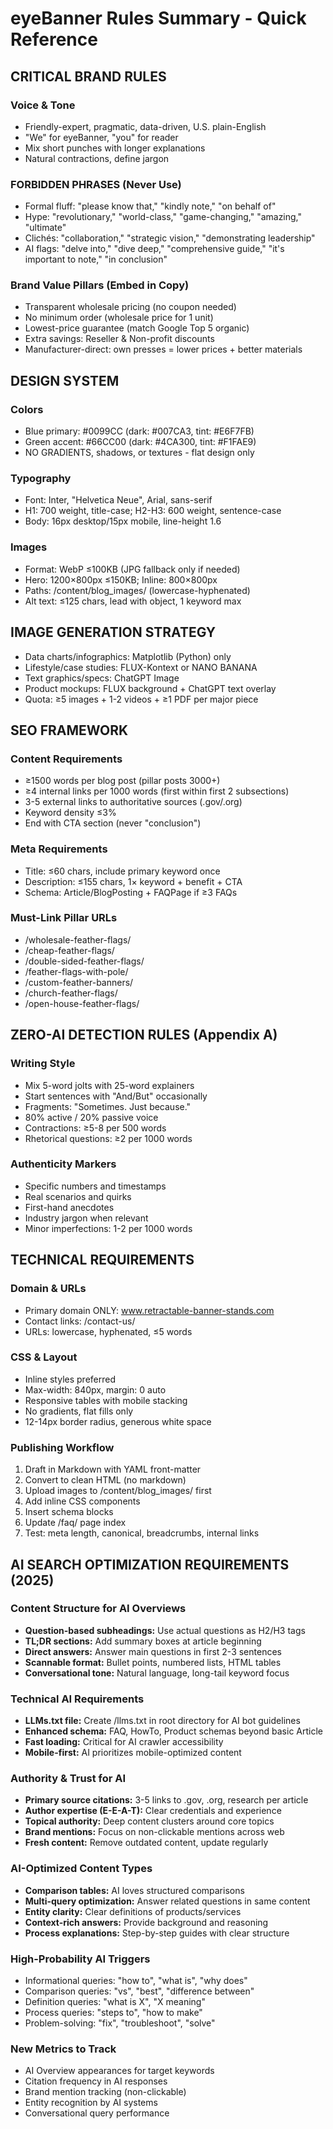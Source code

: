 # eyeBanner Rules Summary - Quick Reference

## CRITICAL BRAND RULES
### Voice & Tone
- Friendly-expert, pragmatic, data-driven, U.S. plain-English
- "We" for eyeBanner, "you" for reader
- Mix short punches with longer explanations
- Natural contractions, define jargon

### FORBIDDEN PHRASES (Never Use)
- Formal fluff: "please know that," "kindly note," "on behalf of"
- Hype: "revolutionary," "world-class," "game-changing," "amazing," "ultimate"
- Clichés: "collaboration," "strategic vision," "demonstrating leadership"
- AI flags: "delve into," "dive deep," "comprehensive guide," "it's important to note," "in conclusion"

### Brand Value Pillars (Embed in Copy)
- Transparent wholesale pricing (no coupon needed)
- No minimum order (wholesale price for 1 unit)
- Lowest-price guarantee (match Google Top 5 organic)
- Extra savings: Reseller & Non-profit discounts
- Manufacturer-direct: own presses = lower prices + better materials

## DESIGN SYSTEM
### Colors
- Blue primary: #0099CC (dark: #007CA3, tint: #E6F7FB)
- Green accent: #66CC00 (dark: #4CA300, tint: #F1FAE9)
- NO GRADIENTS, shadows, or textures - flat design only

### Typography
- Font: Inter, "Helvetica Neue", Arial, sans-serif
- H1: 700 weight, title-case; H2-H3: 600 weight, sentence-case
- Body: 16px desktop/15px mobile, line-height 1.6

### Images
- Format: WebP ≤100KB (JPG fallback only if needed)
- Hero: 1200×800px ≤150KB; Inline: 800×800px
- Paths: /content/blog_images/ (lowercase-hyphenated)
- Alt text: ≤125 chars, lead with object, 1 keyword max

## IMAGE GENERATION STRATEGY
- Data charts/infographics: Matplotlib (Python) only
- Lifestyle/case studies: FLUX-Kontext or NANO BANANA
- Text graphics/specs: ChatGPT Image
- Product mockups: FLUX background + ChatGPT text overlay
- Quota: ≥5 images + 1-2 videos + ≥1 PDF per major piece

## SEO FRAMEWORK
### Content Requirements
- ≥1500 words per blog post (pillar posts 3000+)
- ≥4 internal links per 1000 words (first within first 2 subsections)
- 3-5 external links to authoritative sources (.gov/.org)
- Keyword density ≤3%
- End with CTA section (never "conclusion")

### Meta Requirements
- Title: ≤60 chars, include primary keyword once
- Description: ≤155 chars, 1× keyword + benefit + CTA
- Schema: Article/BlogPosting + FAQPage if ≥3 FAQs

### Must-Link Pillar URLs
- /wholesale-feather-flags/
- /cheap-feather-flags/
- /double-sided-feather-flags/
- /feather-flags-with-pole/
- /custom-feather-banners/
- /church-feather-flags/
- /open-house-feather-flags/

## ZERO-AI DETECTION RULES (Appendix A)
### Writing Style
- Mix 5-word jolts with 25-word explainers
- Start sentences with "And/But" occasionally
- Fragments: "Sometimes. Just because."
- 80% active / 20% passive voice
- Contractions: ≥5-8 per 500 words
- Rhetorical questions: ≥2 per 1000 words

### Authenticity Markers
- Specific numbers and timestamps
- Real scenarios and quirks
- First-hand anecdotes
- Industry jargon when relevant
- Minor imperfections: 1-2 per 1000 words

## TECHNICAL REQUIREMENTS
### Domain & URLs
- Primary domain ONLY: www.retractable-banner-stands.com
- Contact links: /contact-us/
- URLs: lowercase, hyphenated, ≤5 words

### CSS & Layout
- Inline styles preferred
- Max-width: 840px, margin: 0 auto
- Responsive tables with mobile stacking
- No gradients, flat fills only
- 12-14px border radius, generous white space

### Publishing Workflow
1. Draft in Markdown with YAML front-matter
2. Convert to clean HTML (no markdown)
3. Upload images to /content/blog_images/ first
4. Add inline CSS components
5. Insert schema blocks
6. Update /faq/ page index
7. Test: meta length, canonical, breadcrumbs, internal links


## AI SEARCH OPTIMIZATION REQUIREMENTS (2025)

### Content Structure for AI Overviews
- **Question-based subheadings:** Use actual questions as H2/H3 tags
- **TL;DR sections:** Add summary boxes at article beginning
- **Direct answers:** Answer main questions in first 2-3 sentences
- **Scannable format:** Bullet points, numbered lists, HTML tables
- **Conversational tone:** Natural language, long-tail keyword focus

### Technical AI Requirements
- **LLMs.txt file:** Create /llms.txt in root directory for AI bot guidelines
- **Enhanced schema:** FAQ, HowTo, Product schemas beyond basic Article
- **Fast loading:** Critical for AI crawler accessibility
- **Mobile-first:** AI prioritizes mobile-optimized content

### Authority & Trust for AI
- **Primary source citations:** 3-5 links to .gov, .org, research per article
- **Author expertise (E-E-A-T):** Clear credentials and experience
- **Topical authority:** Deep content clusters around core topics
- **Brand mentions:** Focus on non-clickable mentions across web
- **Fresh content:** Remove outdated content, update regularly

### AI-Optimized Content Types
- **Comparison tables:** AI loves structured comparisons
- **Multi-query optimization:** Answer related questions in same content
- **Entity clarity:** Clear definitions of products/services
- **Context-rich answers:** Provide background and reasoning
- **Process explanations:** Step-by-step guides with clear structure

### High-Probability AI Triggers
- Informational queries: "how to", "what is", "why does"
- Comparison queries: "vs", "best", "difference between"
- Definition queries: "what is X", "X meaning"
- Process queries: "steps to", "how to make"
- Problem-solving: "fix", "troubleshoot", "solve"

### New Metrics to Track
- AI Overview appearances for target keywords
- Citation frequency in AI responses
- Brand mention tracking (non-clickable)
- Entity recognition by AI systems
- Conversational query performance

